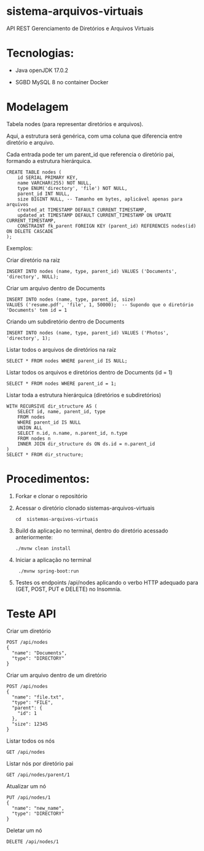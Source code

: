 # sistema-arquivos-virtuais
API REST Gerenciamento de Diretórios e Arquivos Virtuais

# Tecnologias:

- Java openJDK 17.0.2

- SGBD MySQL 8 no container Docker

# Modelagem
Tabela nodes (para representar diretórios e arquivos).

Aqui, a estrutura será genérica, com uma coluna que diferencia entre diretório e arquivo.

Cada entrada pode ter um parent_id que referencia o diretório pai, formando a estrutura hierárquica.

```
CREATE TABLE nodes (
    id SERIAL PRIMARY KEY,
    name VARCHAR(255) NOT NULL,
    type ENUM('directory', 'file') NOT NULL,
    parent_id INT NULL,
    size BIGINT NULL, -- Tamanho em bytes, aplicável apenas para arquivos
    created_at TIMESTAMP DEFAULT CURRENT_TIMESTAMP,
    updated_at TIMESTAMP DEFAULT CURRENT_TIMESTAMP ON UPDATE CURRENT_TIMESTAMP,
    CONSTRAINT fk_parent FOREIGN KEY (parent_id) REFERENCES nodes(id) ON DELETE CASCADE
);

```

Exemplos:

Criar diretório na raiz
```
INSERT INTO nodes (name, type, parent_id) VALUES ('Documents', 'directory', NULL);
```
Criar um arquivo dentro de Documents
```
INSERT INTO nodes (name, type, parent_id, size) 
VALUES ('resume.pdf', 'file', 1, 50000);  -- Supondo que o diretório 'Documents' tem id = 1
```
Criando um subdiretório dentro de Documents
```
INSERT INTO nodes (name, type, parent_id) VALUES ('Photos', 'directory', 1);
```
Listar todos o arquivos de diretórios na raíz
```
SELECT * FROM nodes WHERE parent_id IS NULL;
```
Listar todos os arquivos e diretórios dentro de Documents (id = 1)
```
SELECT * FROM nodes WHERE parent_id = 1;
```
Listar toda a estrutura hierárquica (diretórios e subdiretórios)
```
WITH RECURSIVE dir_structure AS (
    SELECT id, name, parent_id, type
    FROM nodes
    WHERE parent_id IS NULL  
    UNION ALL
    SELECT n.id, n.name, n.parent_id, n.type
    FROM nodes n
    INNER JOIN dir_structure ds ON ds.id = n.parent_id
)
SELECT * FROM dir_structure;

```

# Procedimentos:
  1. Forkar e clonar o repositório
  2. Acessar o diretório clonado sistemas-arquivos-virtuais
     
     ```
     cd  sistemas-arquivos-virtuais
     ```
  4. Build da aplicação no terminal, dentro do diretório acessado anteriormente:
     ```
     ./mvnw clean install
     ```
  5. Iniciar a aplicação no terminal
     ```
      ./mvnw spring-boot:run
     ```
  6. Testes os endpoints /api/nodes aplicando o verbo HTTP adequado para (GET, POST, PUT e DELETE) no Insomnia.

# Teste API
Criar um diretório
```
POST /api/nodes
{
  "name": "Documents",
  "type": "DIRECTORY"
}
```
Criar um arquivo dentro de um diretório
```
POST /api/nodes
{
  "name": "file.txt",
  "type": "FILE",
  "parent": {
    "id": 1
  },
  "size": 12345
}
```
Listar todos os nós
```
GET /api/nodes
```
Listar nós por diretório pai
```
GET /api/nodes/parent/1
```
Atualizar um nó
```
PUT /api/nodes/1
{
  "name": "new_name",
  "type": "DIRECTORY"
}
```
Deletar um nó
```
DELETE /api/nodes/1
```
